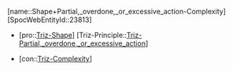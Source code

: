 ﻿---
type: TrizContradiction
aliases:
- Shape+Partial,_overdone,_or_excessive_action-Complexity
license: CC BY-SA 4.0
copyright: https://github.com/SpocWeb
IsDeleted: false
IsReadOnly: false
Confidential: public
tags: 
- Triz/Contradiction
---
[name::Shape+Partial,_overdone,_or_excessive_action-Complexity]
[SpocWebEntityId::23813]
+ [pro::[Triz-Shape](tech/Triz/Parameter/Triz-Shape.md)]
[Triz-Principle::[Triz-Partial,_overdone,_or_excessive_action](tech/Triz/Principle/Triz-Partial,_overdone,_or_excessive_action.md)]
- [con::[Triz-Complexity](tech/Triz/Parameter/Triz-Complexity.md)]

